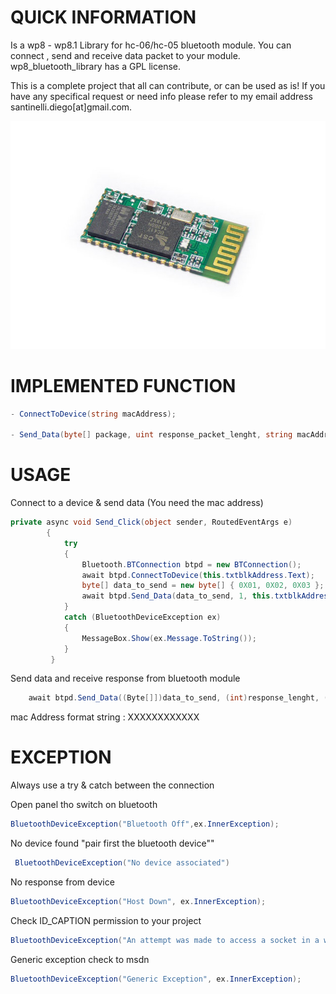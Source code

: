 QUICK INFORMATION
=====================
Is a wp8 - wp8.1 Library for hc-06/hc-05 bluetooth module.
You can connect , send and receive data packet to your module.
wp8_bluetooth_library has a GPL license.

This is a complete project that all can contribute, or can be used as is!
If you have any specifical request or need info please refer to my email address santinelli.diego[at]gmail.com.

![Alt HC-06 Module](/image/bluetooth-HC05-01.jpg?raw=true "HC-06 Module")

IMPLEMENTED FUNCTION
=====================

```csharp
- ConnectToDevice(string macAddress);

- Send_Data(byte[] package, uint response_packet_lenght, string macAddress)
```

USAGE
=====================

Connect to a device & send data (You need the mac address)

```csharp
private async void Send_Click(object sender, RoutedEventArgs e)
        {
            try
            {
                Bluetooth.BTConnection btpd = new BTConnection();
                await btpd.ConnectToDevice(this.txtblkAddress.Text);
                byte[] data_to_send = new byte[] { 0X01, 0X02, 0X03 };
                await btpd.Send_Data(data_to_send, 1, this.txtblkAddress.Text);
            }
            catch (BluetoothDeviceException ex)
            {
                MessageBox.Show(ex.Message.ToString());
            }
         } 
```

Send data and receive response from bluetooth module

```csharp
	await btpd.Send_Data((Byte[]])data_to_send, (int)response_lenght, (string)macAddress);
```

mac Address format string : XXXXXXXXXXXX

EXCEPTION
=====================
Always use a try & catch between the connection

Open panel tho switch on bluetooth
```csharp
BluetoothDeviceException("Bluetooth Off",ex.InnerException);
```

No device found "pair first the bluetooth device""
```csharp
 BluetoothDeviceException("No device associated")
 ```  

No response from device 
```csharp
BluetoothDeviceException("Host Down", ex.InnerException);
```                      

Check ID_CAPTION permission to your project
```csharp
BluetoothDeviceException("An attempt was made to access a socket in a way forbidden by its access permissions check ID_CAPTION ", ex.InnerException);
```

Generic exception check to msdn
```csharp
BluetoothDeviceException("Generic Exception", ex.InnerException);
```
